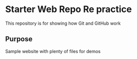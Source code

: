 # Starter Web Repo Re practice

This repository is for showing how Git and GitHub work

## Purpose

Sample website with plenty of files for demos